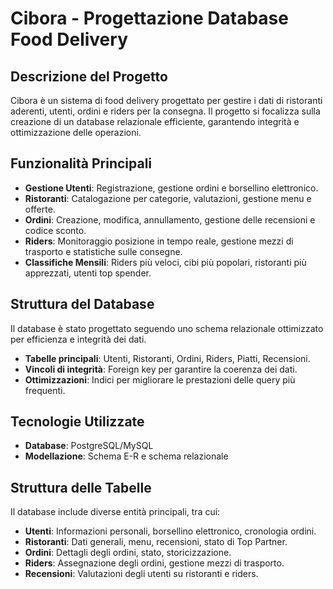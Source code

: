 # Cibora - Progettazione Database Food Delivery

## Descrizione del Progetto
Cibora è un sistema di food delivery progettato per gestire i dati di ristoranti aderenti, utenti, ordini e riders per la consegna. Il progetto si focalizza sulla creazione di un database relazionale efficiente, garantendo integrità e ottimizzazione delle operazioni.

## Funzionalità Principali
- **Gestione Utenti**: Registrazione, gestione ordini e borsellino elettronico.
- **Ristoranti**: Catalogazione per categorie, valutazioni, gestione menu e offerte.
- **Ordini**: Creazione, modifica, annullamento, gestione delle recensioni e codice sconto.
- **Riders**: Monitoraggio posizione in tempo reale, gestione mezzi di trasporto e statistiche sulle consegne.
- **Classifiche Mensili**: Riders più veloci, cibi più popolari, ristoranti più apprezzati, utenti top spender.

## Struttura del Database
Il database è stato progettato seguendo uno schema relazionale ottimizzato per efficienza e integrità dei dati.
- **Tabelle principali**: Utenti, Ristoranti, Ordini, Riders, Piatti, Recensioni.
- **Vincoli di integrità**: Foreign key per garantire la coerenza dei dati.
- **Ottimizzazioni**: Indici per migliorare le prestazioni delle query più frequenti.

## Tecnologie Utilizzate
- **Database**: PostgreSQL/MySQL
- **Modellazione**: Schema E-R e schema relazionale

## Struttura delle Tabelle
Il database include diverse entità principali, tra cui:
- **Utenti**: Informazioni personali, borsellino elettronico, cronologia ordini.
- **Ristoranti**: Dati generali, menu, recensioni, stato di Top Partner.
- **Ordini**: Dettagli degli ordini, stato, storicizzazione.
- **Riders**: Assegnazione degli ordini, gestione mezzi di trasporto.
- **Recensioni**: Valutazioni degli utenti su ristoranti e riders.
